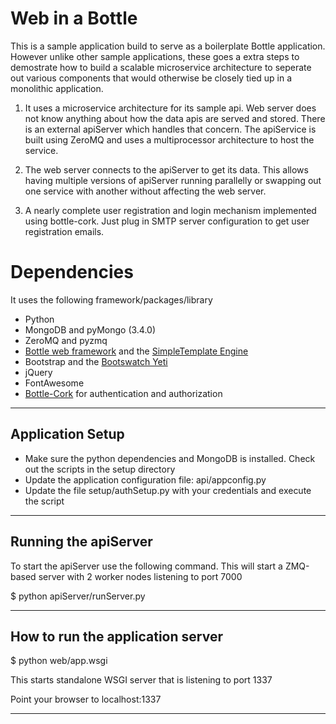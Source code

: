 # Web in a Bottle 

This is a sample application build to serve as a boilerplate Bottle application. However unlike other sample applications, these goes a extra steps to demostrate how to build a scalable microservice architecture to seperate out various components that would otherwise be closely tied up in a monolithic application.

1. It uses a microservice architecture for its sample api. Web server does not know anything about how the data apis are served and stored. There is an external apiServer which handles that concern. The apiService is built using ZeroMQ and uses a multiprocessor architecture to host the service. 

2. The web server connects to the apiServer to get its data. This allows having multiple versions of apiServer running parallelly or swapping out one service with another without affecting the web server.

3. A nearly complete user registration and login mechanism implemented using bottle-cork. Just plug in SMTP server configuration to get user registration emails.  

Dependencies
==============
It uses the following framework/packages/library

+ Python 
+ MongoDB and pyMongo (3.4.0)
+ ZeroMQ and pyzmq
+ <a href="http://bottlepy.org/docs/dev/index.html" title="Python Bottle">Bottle web framework</a> and the <a href="http://bottlepy.org/docs/dev/stpl.html" title="SimpleTemplate Engine">SimpleTemplate Engine</a> 
+ Bootstrap and the <a href="https://bootswatch.com/yeti/" title="Bootswatch Yeti">Bootswatch Yeti</a>
+ jQuery 
+ FontAwesome
+ <a href="https://github.com/FedericoCeratto/bottle-cork" title="Bottle-Cork">Bottle-Cork</a> for authentication and authorization
------------------------------------------------------
## Application Setup

+ Make sure the python dependencies and MongoDB is installed. Check out the scripts in the setup directory
+ Update the application configuration file:  api/appconfig.py
+ Update the file setup/authSetup.py with your credentials and execute the script

------------------------------------------------------
## Running the apiServer
To start the apiServer use the following command. This will start a ZMQ-based server with 2 worker nodes listening to port 7000

$ python apiServer/runServer.py

------------------------------------------------------
## How to run the application server

$ python web/app.wsgi

This starts standalone WSGI server that is listening to port 1337

Point your browser to localhost:1337

------------------------------------------------------
